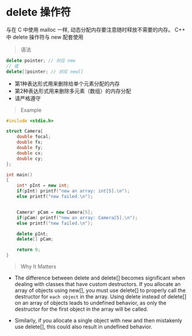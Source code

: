
&emsp;
# delete 操作符

与在 C 中使用 malloc 一样, 动态分配内存要注意随时释放不需要的内存。 C++ 中 delete 操作符与 new 配套使用
>语法
```c++
delete pointer; // 对应 new
// 或
delete[]pointer; // 对应 new[]
```
- 第1种表达形式用来删除给单个元素分配的内存
- 第2种表达形式用来删除多元素（数组）的内存分配
- 请严格遵守

>Example 
```c++
#include <stdio.h>

struct Camera{
    double focal;
    double fx;
    double fy;
    double cx;
    double cy;
};

int main()
{
    int* pInt = new int;
    if(pInt) printf("new an array: int[5].\n");
    else printf("new failed.\n");


    Camera* pCam = new Camera[5];
    if(pCam) printf("new an array: Camera[5].\n");
    else printf("new failed.\n");

    delete pInt;
    delete[] pCam;

    return 0;
}
```


>Why It Matters
- The difference between delete and delete[] becomes significant when dealing with classes that have custom destructors. If you allocate an array of objects using new[], you must use delete[] to properly call the destructor for `each object` in the array. Using delete instead of delete[] on an array of objects leads to undefined behavior, as only the destructor for the first object in the array will be called.

- Similarly, if you allocate a single object with new and then mistakenly use delete[], this could also result in undefined behavior.
